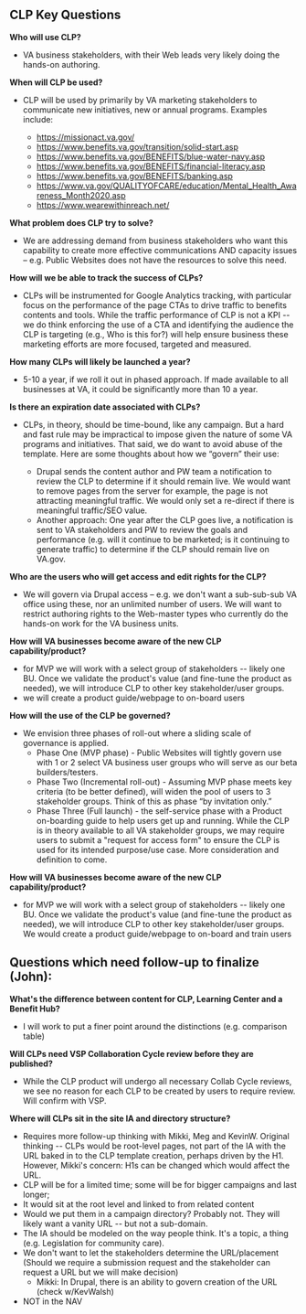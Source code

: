 ## CLP Key Questions

**Who will use CLP?**
- VA business stakeholders, with their Web leads very likely doing the hands-on authoring.

**When will CLP be used?** 
- CLP will be used by primarily by VA marketing stakeholders to communicate new initiatives, new or annual programs.  Examples include:

  - https://missionact.va.gov/
  - https://www.benefits.va.gov/transition/solid-start.asp
  - https://www.benefits.va.gov/BENEFITS/blue-water-navy.asp
  - https://www.benefits.va.gov/BENEFITS/financial-literacy.asp
  - https://www.benefits.va.gov/BENEFITS/banking.asp
  - https://www.va.gov/QUALITYOFCARE/education/Mental_Health_Awareness_Month2020.asp
  - https://www.wearewithinreach.net/

**What problem does CLP try to solve?**  
- We are addressing demand from business stakeholders who want this capability to create more effective communications AND capacity issues – e.g. Public Websites does not have the resources to solve this need.   

**How will we be able to track the success of CLPs?**  
- CLPs will be instrumented for Google Analytics tracking, with particular focus on the performance of the page CTAs to drive traffic to benefits contents and tools.  While the traffic performance of CLP is not a KPI -- we do think enforcing the use of a CTA and identifying the audience the CLP is targeting (e.g., Who is this for?) will help ensure business these marketing efforts are more focused, targeted and measured. 

**How many CLPs will likely be launched a year?** 
- 5-10 a year, if we roll it out in phased approach. If made available to all businesses at VA, it could be significantly more than 10 a year.

**Is there an expiration date associated with CLPs?**  
- CLPs, in theory, should be time-bound, like any campaign.  But a hard and fast rule may be impractical to impose given the nature of some VA programs and initiatives.  That said, we do want to avoid abuse of the template.  Here are some thoughts about how we “govern” their use:

  - Drupal sends the content author and PW team a notification to review the CLP to determine if it should remain live. We would want to remove pages from the server for example, the page is not attracting meaningful traffic. We would only set a re-direct if there is meaningful traffic/SEO value.
  - Another approach: One year after the CLP goes live, a notification is sent to VA stakeholders and PW to review the goals and performance (e.g. will it continue to be marketed; is it continuing to generate traffic) to determine if the CLP should remain live on VA.gov.

**Who are the users who will get access and edit rights for the CLP?**  
- We will govern via Drupal access – e.g. we don't want a sub-sub-sub VA office using these, nor an unlimited number of users. We will want to restrict authoring rights to the Web-master types who currently do the hands-on work for the VA business units.

**How will VA businesses become aware of the new CLP capability/product?**
- for MVP we will work with a select group of stakeholders -- likely one BU.  Once we validate the product's value (and fine-tune the product as needed), we will introduce CLP to other key stakeholder/user groups.
- we will create a product guide/webpage to on-board users

**How will the use of the CLP be governed?**  
- We envision three phases of roll-out where a sliding scale of governance is applied.
  - Phase One (MVP phase) - Public Websites will tightly govern use with 1 or 2 select VA business user groups who will serve as our beta builders/testers.
  - Phase Two (Incremental roll-out) - Assuming MVP phase meets key criteria (to be better defined), will widen the pool of users to 3 stakeholder groups.  Think of this as phase “by invitation only.”
  - Phase Three (Full launch) - the self-service phase with a Product on-boarding guide to help users get up and running. While the CLP is in theory available to all VA stakeholder groups, we may require users to submit a "request for access form" to ensure the CLP is used for its intended purpose/use case.  More consideration and definition to come.

**How will VA businesses become aware of the new CLP capability/product?**
- for MVP we will work with a select group of stakeholders -- likely one BU.  Once we validate the product's value (and fine-tune the product as needed), we will introduce CLP to other key stakeholder/user groups. We would create a product guide/webpage to on-board and train users

## Questions which need follow-up to finalize (John):

**What's the difference between content for CLP, Learning Center and a Benefit Hub?**  
- I will work to put a finer point around the distinctions (e.g. comparison table)

**Will CLPs need VSP Collaboration Cycle review before they are published?**   
- While the CLP product will undergo all necessary Collab Cycle reviews, we see no reason for each CLP to be created by users to require review.   Will confirm with VSP.

**Where will CLPs sit in the site IA and directory structure?**  

- Requires more follow-up thinking with Mikki, Meg and KevinW. Original thinking -- CLPs would be root-level pages, not part of the IA with the URL baked in to the CLP template creation, perhaps driven by the H1.  However, Mikki's concern: H1s can be changed which would affect the URL.
- CLP will be for a limited time; some will be for bigger campaigns and last longer;
- It would sit at the root level and linked to from related content
- Would we put them in a campaign directory?  Probably not.   They will likely want a vanity URL -- but not a sub-domain.
- The IA should be modeled on the way people think.  It's a topic, a thing (e.g. Legislation for community care).
- We don't want to let the stakeholders determine the URL/placement (Should we require a submission request and the stakeholder can request a URL but we will make decision)
  - Mikki: In Drupal, there is an ability to govern creation of the URL (check w/KevWalsh)
- NOT in the NAV


